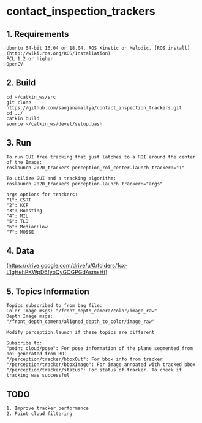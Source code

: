 # contact_inspection_trackers

## 1. Requirements
    Ubuntu 64-bit 16.04 or 18.04. ROS Kinetic or Melodic. [ROS install](http://wiki.ros.org/ROS/Installation)
    PCL 1.2 or higher
    OpenCV  
  
## 2. Build 
    cd ~/catkin_ws/src
    git clone https://github.com/sanjanamallya/contact_inspection_trackers.git
    cd ../
    catkin build
    source ~/catkin_ws/devel/setup.bash
## 3. Run 
    To run GUI free tracking that just latches to a ROI around the center of the Image:
    roslaunch 2020_trackers perception_roi_center.launch tracker:="1"

    To utilize GUI and a tracking algorithm:
    roslaunch 2020_trackers perception.launch tracker:="args"    
    
    args options for trackers:
    "1": CSRT
    "2": KCF
    "3": Boosting
    "4": MIL
    "5": TLD
    "6": MedianFlow
    "7": MOSSE
## 4. Data 
(https://drive.google.com/drive/u/0/folders/1cx-L1gHehPKWpD6fyoQyGOGPGdAsmsHt)

## 5. Topics Information 

    Topics subscribed to from bag file:
    Color Image msgs: "/front_depth_camera/color/image_raw"
    Depth Image msgs: "/front_depth_camera/aligned_depth_to_color/image_raw"

    Modify perception.launch if these topics are different

    Subscribe to:
    "point_cloud/pose": For pose information of the plane segmented from poi generated from ROI
    "/perception/tracker/bboxOut": For bbox info from tracker
    "/perception/tracker/bboxImage": For image annoated with tracked bbox
    "/perception/tracker/status": For status of tracker. To check if tracking was successful 


## TODO
    1. Improve tracker performance
    2. Point cloud filtering
    
